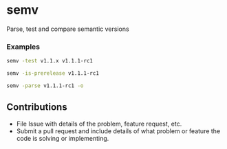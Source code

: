 # semv

Parse, test and compare semantic versions

### Examples

```sh
semv -test v1.1.x v1.1.1-rc1
```

```sh
semv -is-prerelease v1.1.1-rc1
```

```sh
semv -parse v1.1.1-rc1 -o 
```

## Contributions

* File Issue with details of the problem, feature request, etc.
* Submit a pull request and include details of what problem or feature the code is solving or implementing.
